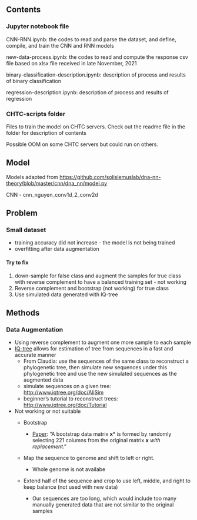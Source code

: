 ## Contents

### Jupyter notebook file

CNN-RNN.ipynb: the codes to read and parse the dataset, and define, compile, and train the CNN and RNN models

new-data-process.ipynb: the codes to read and compute the response csv file based on xlsx file received in late November, 2021

binary-classification-description.ipynb: description of process and results of binary classification

regression-description.ipynb: description of process and results of regression



### CHTC-scripts folder

Files to train the model on CHTC servers. Check out the readme file in the folder for description of contents

Possible OOM on some CHTC servers but could run on others.



## Model

Models adapted from https://github.com/solislemuslab/dna-nn-theory/blob/master/cnn/dna_nn/model.py

CNN - cnn_nguyen_conv1d_2_conv2d



## Problem

### Small dataset

- training accuracy did not increase - the model is not being trained
- overfitting after data augmentation

#### Try to fix

1. down-sample for false class and augment the samples for true class with reverse complement to have a balanced training set - not working
1. Reverse complement and bootstrap (not working) for true class
1. Use simulated data generated with IQ-tree



## Methods

### Data Augmentation

- Using reverse complement to augment one more sample to each sample
- [IQ-tree](http://www.iqtree.org/) allows for estimation of tree from sequences in a fast and accurate manner
  - From Claudia: use the sequences of the same class to reconstruct a phylogenetic tree, then simulate new sequences under this phylogenetic tree and use the new simulated sequences as the augmented data
  - simulate sequences on a given tree: http://www.iqtree.org/doc/AliSim
  - beginner’s tutorial to reconstruct trees: http://www.iqtree.org/doc/Tutorial
- Not working or not suitable
  - Bootstrap
    - [Paper](https://www.pnas.org/content/93/23/13429): “A bootstrap data matrix **x*** is formed by randomly selecting 221 columns from the original matrix **x** *with replacement*.”

  - Map the sequence to genome and shift to left or right. 
    - Whole genome is not availabe

  - Extend half of the sequence and crop to use left, middle, and right to keep balance (not used with new data)
    - Our sequences are too long, which would include too many manually generated data that are not similar to the original samples

